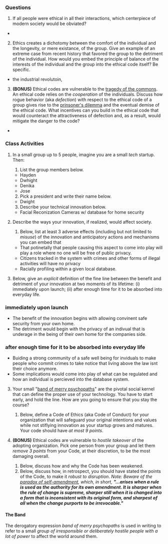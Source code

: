 ### Questions

1. If all people were ethical in all their interactions, which centerpiece of modern society would be obviated?
- 
2. Ethics creates a dichotomy between the comfort of the individual and the longevity, or mere existance, of the group. Give an example of an extreme case from recent history that favored the group to the detriment of the individual. How would you embed the principle of balance of the interests of the individual and the group into the ethical code itself? Be specific.
- the industrial revolutoin, 
3. **(BONUS)** Ethical codes are vulnerable to the [tragedy of the commons](https://en.wikipedia.org/wiki/Tragedy_of_the_commons). An ethical code relies on the _cooperation_ of the individuals. Discuss how rogue behavior (aka _defection_) with respect to the ethical code of a group gives rise to the [prinsoner's dilemma](https://en.wikipedia.org/wiki/Prisoner's_dilemma) and the eventual demise of the ethical code. What incentives can you build in the ethical code that would counteract the attractiveness of defection and, as a result, would mitigate the danger to the code?
-


### Class Activities
 
1. In a small group up to 5 people, imagine you are a small _tech_ startup. Then:
   1. List the group members below.
   - Hayden 
   - Dwhight
   - Denika
   - Jose
   2. Pick a president and write their name below.
   - Dwight
   3. Describe your technical innovation below.
   - Facial Reconization Cameras w/ database for home security
   
2. Describe the ways your innovation, if realized, would affect society. 
   1. Below, list at least 3 adverse effects (including but not limited to _misuse_) of the innovation and anticipatory actions and           mechanisms you can embed that
   - That potinetally that people causing this aspect to come into play will play a role where no one will be free of public privacy.
   - Citizens tracked in the system with crimes and other forms of illegal activities will have no privacy
   - Racially profiling within a given local database.
  
  2. Below, give an _explicit_ definition of the fine line between the benefit and detriment of your innovation at two moments of its        lifetime: (i) immediately upon launch; (ii) after enough time for it to be absorbed into everyday life.
  
  ### immediately upon launch
   - The benefit of the innovation begins with allowing convinent safe security from your own home.
   - The detriment would begin with the privacy of an indivual that is underage in the being of their own home for the companies side.
  
  ### after enough time for it to be absorbed into everyday life
   - Buiding a strong community of a safe well being for inviduals to make people who commit crimes to take notice that living above the      law isnt their choice anymore.
   - Some implications would come into play of what can be regulated and how an individual is percieved into the database system.

3. Your small "[band of merry psychopaths](#the-band)" are the pivotal social kernel that can define the proper use of your technology.    You have to start early, and hold the line. How are you going to ensure that you stay the course? 
   1. Below, define a Code of Ethics (aka Code of Conduct) for your organization that will safeguard your original intentions and values       while not stiflying innovation as your startup grows and matures. Your code should have _at most 9 points_.

4. **(BONUS)** Ethical codes are vulnerable to _hostile takeover_ of the adopting organization. Pick one person from your group and let    them _remove 3 points_ from your Code, at their discretion, to be the most damaging overall. 
   1. Below, discuss how and why the Code has been weakened.
   2. Below, discuss how, in retrospect, you should have stated the points of the Code, to make it _robust to disruption_. _Note: Beware of the [paradox of self-amendment](https://legacy.earlham.edu/~peters/writing/psaessay.htm), which, in short, **"...arises when a rule is used as the authority for its own amendment. It is sharper when the rule of change is supreme, sharper still when it is changed into a form that is inconsistent with its original form, and sharpest of all when the change purports to be irrevocable."**_


#### The Band
The derogatory expression _band of merry psychopaths_ is used in writing to refer to a small _group of irresponsible or deliberately hostile people with a lot of power_ to affect the world around them.
